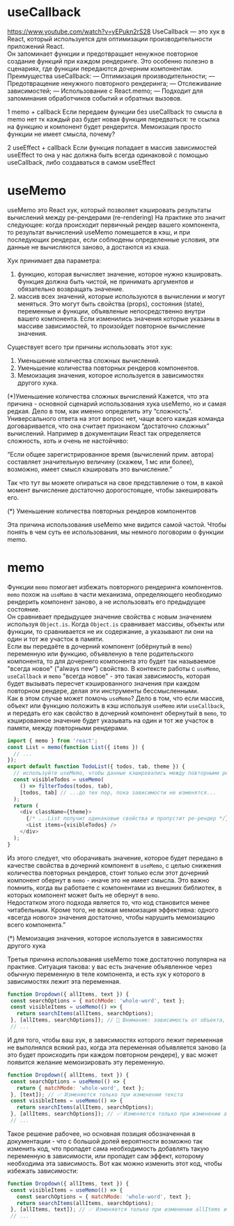 # useCallback
https://www.youtube.com/watch?v=yEPukn2rS28
UseCallback — это хук в React, который используется для оптимизации производительности приложений React.\
Он запоминает функции и предотвращает ненужное повторное создание функций при каждом рендеринге. Это особенно полезно в сценариях, где функции передаются дочерним компонентам.\
Преимущества useCallback:
— Оптимизация производительности;
— Предотвращение ненужного повторного рендеринга;
— Отслеживание зависимостей;
— Использование с React.memo;
— Подходит для запоминания обработчиков событий и обратных вызовов.

1 memo + callback
Если передаем функции без useCallback то смысла в memo нет тк каждый раз будет новая функция передваться: те ссылка на функцию и компонент будет рендерится.
Мемоизация просто функции не имеет смысла, почему?

2 useEffect + callback
Если функция попадает в массив зависимостей useEffect то она у нас должна быть всегда одинаковой c помощью useCallback, либо создаваться в самом useEffect

# useMemo

useMemo это React хук, который позволяет кэшировать результаты вычислений между ре-рендерами (re-rendering)
На практике это значит следующее: когда происходит первичный рендер вашего компонента, то результат вычислений useMemo помещается в кэш, и при последующих рендерах, если соблюдены определенные условия, эти данные не вычисляются заново, а достаются из кэша. 

Хук принимает два параметра:
1) функцию, которая вычисляет значение, которое нужно кэшировать. Функция должна быть чистой, не принимать аргументов и обязательно возвращать значение.
2) массив всех значений, которые используются в вычислении и могут меняться. Это могут быть свойства (props), состояния (state), переменные и функции, объявленые непосредственно внутри вашего компонента.
Если изменились значения которые указаны в массиве зависимостей, то произойдет повторное вычисление значения. 

Существует всего три причины использовать этот хук:

1) Уменьшение количества сложных вычислений.
2) Уменьшение количества повторных рендеров компонентов.
3) Мемоизация значения, которое используется в зависимостях другого хука.

(*)Уменьшение количества сложных вычислений
Кажется, что эта причина - основной сценарий использования хука useMemo, но и самая редкая. Дело в том, как именно определить эту “сложность”. Универсального ответа на этот вопрос нет, чаще всего каждая команда договаривается, что она считает признаком “достаточно сложных” вычислений. Например в документации React так определяется сложность, хоть и очень не настойчиво:

“Если общее зарегистрированное время (вычислений прим. автора) составляет значительную величину (скажем, 1 мс или более), возможно, имеет смысл кэшировать это вычисление.”

Так что тут вы можете опираться на свое представление о том, в какой момент вычисление достаточно дорогостоящее, чтобы закешировать его.

(*) Уменьшение количества повторных рендеров компонентов

Эта причина использования useMemo мне видится самой частой. Чтобы понять в чем суть ее использования, мы немного поговорим о функции memo.

# memo
Функции `memo` помогает избежать повторного рендеринга компонентов.\
`memo` похож на `useMamo` в части механизма, определяющего необходимо рендерить компонент заново, а не использовать его предыдущее состояние.\
Он сравнивает предыдущее значение свойства с новым значением используя `Object.is`. Когда `Object.is` сравнивает массивы, объекты или функции, то сравнивается не их содержание, а указывают ли они на один и тот же участок в памяти. \
Если вы передаёте в дочерний компонент (обёрнутый в `memo`) переменную или функцию, объявленую в теле родительского компонента, то для дочернего компонента это будет так называемое "всегда новое" ("always new") свойство. В контексте работы с `useMemo`, `useCallback` и `memo` "всегда новое" - это такая зависимость, которая будет вызывать пересчет кэшированного значения при каждом повторном рендере, делая эти инструменты бессмысленными.\
Как в этом случае может помочь `useMemo`? Дело в том, что если массив, объект или функцию положить в кэш используя `useMemo` или `useCallback`, и передать его как свойство в дочерний компонент обернутый в `memo`, то кэшированное значение будет указывать на один и тот же участок в памяти, между повторными рендерами. 
```js
import { memo } from 'react';
const List = memo(function List({ items }) {
  // ...
});
export default function TodoList({ todos, tab, theme }) {
  // используйте useMemo, чтобы данные кэшировались между повторными рендерингами...
  const visibleTodos = useMemo(
    () => filterTodos(todos, tab),
    [todos, tab] // ...до тех пор, пока зависимости не изменятся...
  );
  return (
    <div className={theme}>
      {/* ...List получит одинаковые свойства и пропустит ре-рендер */}
      <List items={visibleTodos} />
    </div>
  );
}
```
Из этого следует, что оборачивать значение, которое будет передано в качестве свойства в дочерний компонент в `useMemo`, с целью снижения количества повторных рендеров, стоит только если этот дочерний компонент обернут в `memo` - иначе это не имеет смысла.  Это важно помнить, когда вы работаете с компонентами из внешних библиотек, в которых компонент может быть не обернут в `memo`. \
Недостатком этого подхода является то, что код становится менее читабельным. Кроме того, не всякая мемоизация эффективна: одного «всегда нового» значения достаточно, чтобы нарушить мемоизацию всего компонента.”

(*) Мемоизация значения, которое используется в зависимостях другого хука

Третья причина использования useMemo тоже достаточно популярна на практике. Ситуация такова: у вас есть значение объявленное через обычную переменную в теле компонента, и есть хук у которого в зависимостях лежит эта переменная. 
```js
function Dropdown({ allItems, text }) {
 const searchOptions = { matchMode: 'whole-word', text };
 const visibleItems = useMemo(() => {
   return searchItems(allItems, searchOptions);
 }, [allItems, searchOptions]); // 🚩 Внимание: зависимость от объекта, созданного в теле компонента.
 // ...
```
И для того, чтобы ваш хук, в зависимостях которого лежит переменная не выполнялся всякий раз, когда эта переменная объявляется заново (а это будет происходить при каждом повторном рендере), у вас может появится желание мемоизировать эту переменную. 
```js
function Dropdown({ allItems, text }) {
 const searchOptions = useMemo(() => {
   return { matchMode: 'whole-word', text };
 }, [text]); // ✅ Изменяется только при изменении текста
 const visibleItems = useMemo(() => {
   return searchItems(allItems, searchOptions);
 }, [allItems, searchOptions]); // ✅ Изменяется только при изменении allItems или searchOptions.
 // ...
```
Такое решение рабочее, но основная позиция обозначенная в документации - что с большой долей вероятности возможно так изменить код, что пропадет сама необходимость добавлять такую переменную в зависимости, или пропадет сам эффект, которому необходима эта зависимость. Вот как можно изменить этот код, чтобы избежать зависимости:
```js
function Dropdown({ allItems, text }) {
 const visibleItems = useMemo(() => {
   const searchOptions = { matchMode: 'whole-word', text };
   return searchItems(allItems, searchOptions);
 }, [allItems, text]); // ✅ Изменяется только при изменении allItems или текста.
 // ...

```

```js
```
```js
```

```js
```